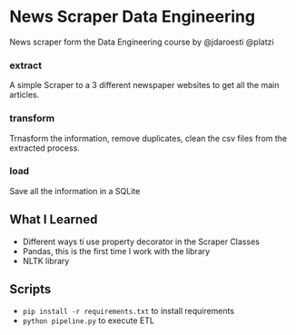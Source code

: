 # News Scraper Data Engineering

News scraper form the Data Engineering course by @jdaroesti @platzi

### extract

A simple Scraper to a 3 different newspaper websites to get all the main articles.

### transform

Trnasform the information, remove duplicates, clean the csv files from the extracted process.

### load

Save all the information in a SQLite

## What I Learned

  - Different ways ti use property decorator in the Scraper Classes
  - Pandas, this is the first time I work with the library
  - NLTK library

## Scripts

  - `pip install -r requirements.txt` to install requirements
  - `python pipeline.py` to execute ETL
